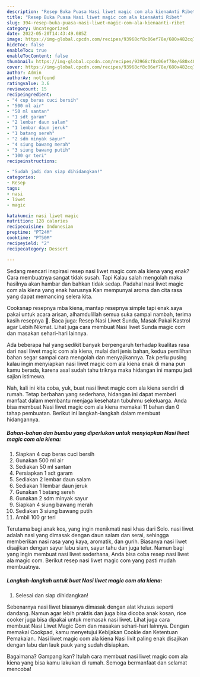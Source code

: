 ```yaml
---
description: "Resep Buka Puasa Nasi liwet magic com ala kienaAnti Ribet"
title: "Resep Buka Puasa Nasi liwet magic com ala kienaAnti Ribet"
slug: 394-resep-buka-puasa-nasi-liwet-magic-com-ala-kienaanti-ribet
category: Uncategorized
date: 2022-05-20T14:43:49.085Z
image: https://img-global.cpcdn.com/recipes/93968cf8c06ef78e/680x482cq70/nasi-liwet-magic-com-ala-kiena-foto-resep-utama.jpg
hideToc: false
enableToc: true
enableTocContent: false
thumbnail: https://img-global.cpcdn.com/recipes/93968cf8c06ef78e/680x482cq70/nasi-liwet-magic-com-ala-kiena-foto-resep-utama.jpg
cover: https://img-global.cpcdn.com/recipes/93968cf8c06ef78e/680x482cq70/nasi-liwet-magic-com-ala-kiena-foto-resep-utama.jpg
author: Admin
authorAv: notfound
ratingvalue: 3.6
reviewcount: 15
recipeingredient:
- "4 cup beras cuci bersih"
- "500 ml air"
- "50 ml santan"
- "1 sdt garam"
- "2 lembar daun salam"
- "1 lembar daun jeruk"
- "1 batang sereh"
- "2 sdm minyak sayur"
- "4 siung bawang merah"
- "3 siung bawang putih"
- "100 gr teri"
recipeinstructions:

- "Sudah jadi dan siap dihidangkan!"
categories:
- Resep
tags:
- nasi
- liwet
- magic

katakunci: nasi liwet magic 
nutrition: 128 calories
recipecuisine: Indonesian
preptime: "PT24M"
cooktime: "PT50M"
recipeyield: "2"
recipecategory: Dessert

---
```



Sedang mencari inspirasi resep nasi liwet magic com ala kiena yang enak? Cara membuatnya sangat tidak susah. Tapi Kalau salah mengolah maka hasilnya akan hambar dan bahkan tidak sedap. Padahal nasi liwet magic com ala kiena yang enak harusnya Kan mempunyai aroma dan cita rasa yang dapat memancing selera kita.


Cooksnap resepnya mba kiena, mantap resepnya simple tapi enak.saya pakai untuk acara arisan, alhamdulillah semua suka sampai nambah, terima kasih resepnya 🙏. Baca juga: Resep Nasi Liwet Sunda, Masak Pakai Kastrol agar Lebih Nikmat. Lihat juga cara membuat Nasi liwet Sunda magic com dan masakan sehari-hari lainnya.

Ada beberapa hal yang sedikit banyak berpengaruh terhadap kualitas rasa dari nasi liwet magic com ala kiena, mulai dari jenis bahan, kedua pemilihan bahan segar sampai cara mengolah dan menyajikannya. Tak perlu pusing kalau ingin menyiapkan nasi liwet magic com ala kiena enak di mana pun kamu berada, karena asal sudah tahu triknya maka hidangan ini mampu jadi sajian istimewa.


Nah, kali ini kita coba, yuk, buat nasi liwet magic com ala kiena sendiri di rumah. Tetap berbahan yang sederhana, hidangan ini dapat memberi manfaat dalam membantu menjaga kesehatan tubuhmu sekeluarga. Anda bisa membuat Nasi liwet magic com ala kiena memakai 11 bahan dan 0 tahap pembuatan. Berikut ini langkah-langkah dalam membuat hidangannya.

<!--inarticleads1-->

##### Bahan-bahan dan bumbu yang diperlukan untuk menyiapkan Nasi liwet magic com ala kiena:

1. Siapkan 4 cup beras cuci bersih
1. Gunakan 500 ml air
1. Sediakan 50 ml santan
1. Persiapkan 1 sdt garam
1. Sediakan 2 lembar daun salam
1. Sediakan 1 lembar daun jeruk
1. Gunakan 1 batang sereh
1. Gunakan 2 sdm minyak sayur
1. Siapkan 4 siung bawang merah
1. Sediakan 3 siung bawang putih
1. Ambil 100 gr teri


Terutama bagi anak kos, yang ingin menikmati nasi khas dari Solo. nasi liwet adalah nasi yang dimasak dengan daun salam dan serai, sehingga memberikan nasi rasa yang kaya, aromatik, dan gurih. Biasanya nasi liwet disajikan dengan sayur labu siam, sayur tahu dan juga telur. Namun bagi yang ingin membuat nasi liwet sederhana, Anda bisa coba resep nasi liwet ala magic com. Berikut resep nasi liwet magic com yang pasti mudah membuatnya. 

<!--inarticleads2-->

##### Langkah-langkah untuk buat Nasi liwet magic com ala kiena:


1. Selesai dan siap dihidangkan!

Sebenarnya nasi liwet biasanya dimasak dengan alat khusus seperti dandang. Namun agar lebih praktis dan juga bisa dicoba anak kosan, rice cooker juga bisa dipakai untuk memasak nasi liwet. Lihat juga cara membuat Nasi Liwet Magic Com dan masakan sehari-hari lainnya. Dengan memakai Cookpad, kamu menyetujui Kebijakan Cookie dan Ketentuan Pemakaian.. Nasi liwet magic com ala kiena Nasi livit paling enak disajikan dengan labu dan lauk pauk yang sudah disiapkan. 

Bagaimana? Gampang kan? Itulah cara membuat nasi liwet magic com ala kiena yang bisa kamu lakukan di rumah. Semoga bermanfaat dan selamat mencoba!
